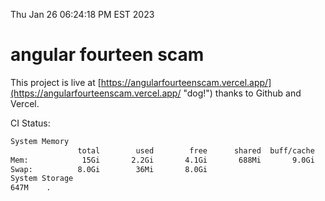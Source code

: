 Thu Jan 26 06:24:18 PM EST 2023

# angular fourteen scam


This project is live at [https://angularfourteenscam.vercel.app/](https://angularfourteenscam.vercel.app/ "dog!") thanks to Github and Vercel.

CI Status: 

```bash
System Memory
               total        used        free      shared  buff/cache   available
Mem:            15Gi       2.2Gi       4.1Gi       688Mi       9.0Gi        12Gi
Swap:          8.0Gi        36Mi       8.0Gi
System Storage
647M	.
```
```bash
